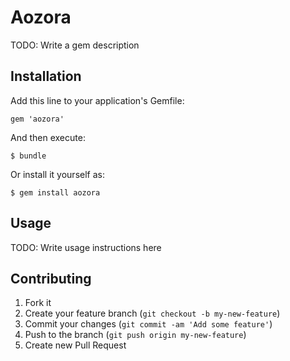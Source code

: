 # Aozora

TODO: Write a gem description

## Installation

Add this line to your application's Gemfile:

    gem 'aozora'

And then execute:

    $ bundle

Or install it yourself as:

    $ gem install aozora

## Usage

TODO: Write usage instructions here

## Contributing

1. Fork it
2. Create your feature branch (`git checkout -b my-new-feature`)
3. Commit your changes (`git commit -am 'Add some feature'`)
4. Push to the branch (`git push origin my-new-feature`)
5. Create new Pull Request
